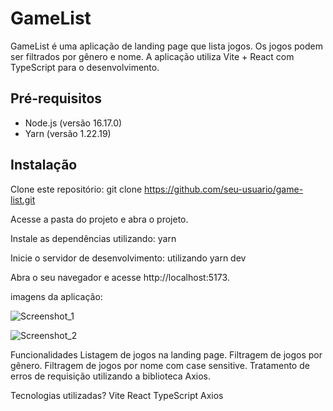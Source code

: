 # GameList

GameList é uma aplicação de landing page que lista jogos. Os jogos podem ser filtrados por gênero e nome. A aplicação utiliza Vite + React com TypeScript para o desenvolvimento.

## Pré-requisitos

- Node.js (versão 16.17.0)
- Yarn (versão 1.22.19)

## Instalação

Clone este repositório:
git clone https://github.com/seu-usuario/game-list.git

Acesse a pasta do projeto e abra o projeto.

Instale as dependências utilizando: yarn

Inicie o servidor de desenvolvimento:
utilizando yarn dev

Abra o seu navegador e acesse http://localhost:5173.

imagens da aplicação:

![Screenshot_1](https://github.com/EduardoADL/GameList/assets/69330807/4bd9299e-ca86-4f46-a05d-f4c765adc557)


![Screenshot_2](https://github.com/EduardoADL/GameList/assets/69330807/01ce53e5-9be4-455d-8798-18d3e3aa6797)


Funcionalidades
Listagem de jogos na landing page.
Filtragem de jogos por gênero.
Filtragem de jogos por nome com case sensitive.
Tratamento de erros de requisição utilizando a biblioteca Axios.

Tecnologias utilizadas?
Vite
React
TypeScript
Axios
